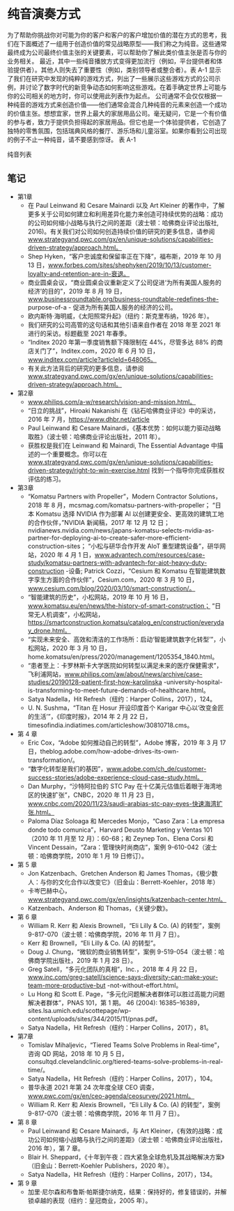 # 纯音演奏方式
为了帮助你挑战你对可能为你的客户和客户的客户增加价值的潜在方式的思考，我们在下面概述了一组用于创造价值的常见战略原型——我们称之为纯音。这些通常最终成为公司最终价值主张的关键要素，可以帮助你了解此类价值主张是否与你的业务相关。
最近，其中一些纯音播放方式变得更加流行（例如，平台提供者和体验提供者）。其他人则失去了重要性（例如，类别领导者或整合者）。表 A-1 显示了我们在研究中发现的纯粹的游戏方式，列出了一些展示这些游戏方式的公司示例，并讨论了数字时代的新竞争动态如何影响这些游戏。在着手确定世界上可能与你的公司相关的地方时，你可以使用此列表作为起点。
公司通常不会仅仅根据一种纯音的游戏方式来创造价值——他们通常会混合几种纯音的元素来创造一个成功的价值主张。想想宜家，世界上最大的家居用品公司。毫无疑问，它是一个有价值的参与者，致力于提供负担得起的家居用品。但它也是一个体验提供者，它创造了独特的零售氛围，包括瑞典风格的餐厅、游乐场和儿童浴室。如果你看到公司出现的例子不止一种纯音，请不要感到惊讶。
表 A-1

纯音列表





## 笔记

- 第1章
    - 在 Paul Leinwand 和 Cesare Mainardi 以及 Art Kleiner 的著作中，了解更多关于公司如何建立和利用差异化能力来创造可持续优势的战略：成功的公司如何缩小战略与执行之间的差距（波士顿：哈佛商业评论出版社, 2016)。有关我们对公司如何创造持续价值的研究的更多信息，请参阅 www.strategyand.pwc.com/gx/en/unique-solutions/capabilities-driven-strategy/approach.html。
    - Shep Hyken，“客户忠诚度和保留率正在下降”，福布斯，2019 年 10 月 13 日，www.forbes.com/sites/shephyken/2019/10/13/customer-loyalty-and-retention-are-in-衰退。
    - 商业圆桌会议，“商业圆桌会议重新定义了公司促进‘为所有美国人服务的经济’的目的”，2019 年 8 月 19 日，www.businessroundtable.org/business-roundtable-redefines-the- purpose-of-a - 促进为所有美国人服务的经济的公司。
    - 欧内斯特·海明威，《太阳照常升起》（纽约：斯克里布纳，1926 年）。
    - 我们研究的公司高管的这句话和其他引语来自作者在 2018 年至 2021 年进行的采访。标题截至 2021 年春季。
    - “Inditex 2020 年第一季度销售额下降限制在 44%，尽管多达 88% 的商店关门了”，Inditex.com，2020 年 6 月 10 日，www.inditex.com/article?articleId=648065。
    - 有关此方法背后的研究的更多信息，请参阅 www.strategyand.pwc.com/gx/en/unique-solutions/capabilities-driven-strategy/approach.html。
- 第2章
    - www.philips.com/a-w/research/vision-and-mission.html。
    - “日立的挑战”，Hiroaki Nakanishi 在《钻石哈佛商业评论》中的采访，2016 年 7 月，https://www.dhbr.net/article
    - Paul Leinwand 和 Cesare Mainardi，《基本优势：如何以能力驱动战略取胜》（波士顿：哈佛商业评论出版社，2011 年）。
    - 获胜权是我们在 Leinwand 和 Mainardi, The Essential Advantage 中描述的一个重要概念。你可以在 www.strategyand.pwc.com/gx/en/unique-solutions/capabilities-driven-strategy/right-to-win-exercise.html 找到一个指导你完成获胜权评估的练习。
- 第3章
    - “Komatsu Partners with Propeller”，Modern Contractor Solutions，2018 年 8 月，mcsmag.com/komatsu-partners-with-propeller； “日本 Komatsu 选择 NVIDIA 作为部署 AI 以创建更安全、更高效的建筑工地的合作伙伴，”NVIDIA 新闻稿，2017 年 12 月 12 日； nvidianews.nvidia.com/news/japans-komatsu-selects-nvidia-as-partner-for-deploying-ai-to-create-safer-more-efficient-construction-sites； “小松与研华合作开发 AIoT 重型建筑设备”，研华网站，2020 年 4 月 1 日，www.advantech.com/resources/case-study/komatsu-partners-with-advantech-for-aiot-heavy-duty-construction -设备; Patrick Cozzi，“Cesium 和 Komatsu 在智能建筑数字孪生方面的合作伙伴”，Cesium.com，2020 年 3 月 10 日，www.cesium.com/blog/2020/03/10/smart-construction/。
    - “智能建筑的历史”，小松网站，2019 年 10 月 16 日，www.komatsu.eu/en/news/the-history-of-smart-construction； “日常无人机调查”，小松网站，https://smartconstruction.komatsu/catalog_en/construction/everyday_drone.html。
    - “实现未来安全、高效和清洁的工作场所：启动‘智能建筑数字化转型’”，小松网站，2020 年 3 月 10 日，home.komatsu/en/press/2020/management/1205354_1840.html。
    - “患者至上：卡罗林斯卡大学医院如何转型以满足未来的医疗保健需求”，飞利浦网站，www.philips.com/aw/about/news/archive/case-studies/20190128-patient-first-how-karolinska -university-hospital-is-transforming-to-meet-future-demands-of-healthcare.html。
    - Satya Nadella，Hit Refresh（纽约：Harper Collins，2017），124。
    - U. N. Sushma，“Titan 在 Hosur 开设印度首个 Karigar 中心以‘改变金匠的生活’”，《印度时报》，2014 年 2 月 22 日，timesofindia.indiatimes.com/articleshow/30810718.cms。
- 第 4 章
    - Eric Cox，“Adobe 如何推动自己的转型”，Adobe 博客，2019 年 3 月 17 日，theblog.adobe.com/how-adobe-drives-its-own-transformation/。
    - “数字化转型是我们的基因”，www.adobe.com/ch_de/customer-success-stories/adobe-experience-cloud-case-study.html。
    - Dan Murphy，“沙特阿拉伯的 STC Pay 在十亿美元估值后着眼于海湾地区的快速扩张”，CNBC，2020 年 11 月 23 日，www.cnbc.com/2020/11/23/saudi-arabias-stc-pay-eyes-快速海湾扩张.html。
    - Paloma Díaz Soloaga 和 Mercedes Monjo，“Caso Zara：La empresa donde todo comunica”，Harvard Deusto Marketing y Ventas 101（2010 年 11 月至 12 月）：60-68；和 Zeynep Ton、Elena Corsi 和 Vincent Dessain，“Zara：管理快时尚商店”，案例 9-610-042（波士顿：哈佛商学院，2010 年 1 月 19 日修订）。
- 第 5 章
    - Jon Katzenbach、Gretchen Anderson 和 James Thomas，《极少数人：与你的文化合作以改变它》（旧金山：Berrett-Koehler，2018 年）
    - 卡岑巴赫中心，www.strategyand.pwc.com/gx/en/insights/katzenbach-center.html。
    - Katzenbach、Anderson 和 Thomas，《关键少数》。
- 第 6 章
    - William R. Kerr 和 Alexis Brownell，“Eli Lilly & Co. (A) 的转型”，案例 9-817-070（波士顿：哈佛商学院，2016 年 11 月 7 日）。
    - Kerr 和 Brownell，“Eli Lilly & Co. (A) 的转型”。
    - Doug J. Chung，“微软的商业销售转型”，案例 9-519-054（波士顿：哈佛商学院出版社，2019 年 1 月 28 日）。
    - Greg Satell，“多元化团队的真相”，Inc.，2018 年 4 月 22 日，www.inc.com/greg-satell/science-says-diversity-can-make-your-team-more-productive-but -not-without-effort.html。
    - Lu Hong 和 Scott E. Page，“多元化问题解决者群体可以胜过高能力问题解决者群体”，PNAS 101，第 1 期。 46 (2004): 16385–16389，sites.lsa.umich.edu/scottepage/wp-content/uploads/sites/344/2015/11/pnas.pdf。
    - Satya Nadella，Hit Refresh（纽约：Harper Collins，2017），81。
- 第7章
    - Tomislav Mihaljevic，“Tiered Teams Solve Problems in Real-time”，咨询 QD 网站，2018 年 10 月 5 日，consultqd.clevelandclinic.org/tiered-teams-solve-problems-in-real-time/。
    - Satya Nadella，Hit Refresh（纽约：Harper Collins，2017），104。
    - 普华永道 2021 年第 24 次年度全球 CEO 调查，www.pwc.com/gx/en/ceo-agenda/ceosurvey/2021.html。
    - William R. Kerr 和 Alexis Brownell，“Eli Lilly & Co. (A) 的转型”，案例 9-817-070（波士顿：哈佛商学院，2016 年 11 月 7 日）。
- 第 8 章
    - Paul Leinwand 和 Cesare Mainardi，与 Art Kleiner，《有效的战略：成功公司如何缩小战略与执行之间的差距》（波士顿：哈佛商业评论出版社，2016 年），第 7 章。
    - Blair H. Sheppard，《十年到午夜：四大紧急全球危机及其战略解决方案》（旧金山：Berrett-Koehler Publishers，2020 年）。
    - Satya Nadella，Hit Refresh（纽约：Harper Collins，2017），134。
- 第 9 章
    - 加里·尼尔森和布鲁斯·帕斯捷尔纳克，结果：保持好的，修复错误的，并解锁卓越的表现（纽约：皇冠商业，2005 年）。